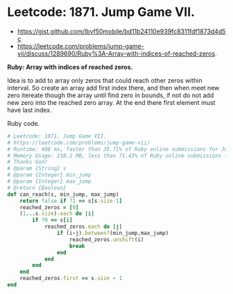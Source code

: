 # Leetcode: 1871. Jump Game VII.

- https://gist.github.com/lbvf50mobile/bd11b24110e939fc8311fdf1873d4d5c
- https://leetcode.com/problems/jump-game-vii/discuss/1289690/Ruby%3A-Array-with-indices-of-reached-zeros.


**Ruby: Array with indices of reached zeros.**

Idea is to add to array only zeros that could reach other zeros within interval. So create an array add first index there, and then when meet new zero itereate though the array until find zero in bounds, if not do not add new zero into the reached zero array. At the end there first element must have last index.

Ruby code.
```Ruby
# Leetcode: 1871. Jump Game VII.
# https://leetcode.com/problems/jump-game-vii/
# Runtime: 408 ms, faster than 35.71% of Ruby online submissions for Jump Game VII.
# Memory Usage: 218.2 MB, less than 71.43% of Ruby online submissions for Jump Game VII.
# Thanks God!
# @param {String} s
# @param {Integer} min_jump
# @param {Integer} max_jump
# @return {Boolean}
def can_reach(s, min_jump, max_jump)
    return false if ?1 == s[s.size-1]
    reached_zeros = [0]
    (1...s.size).each do |i|
        if ?0 == s[i]
            reached_zeros.each do |j|
                if (i-j).between?(min_jump,max_jump)
                    reached_zeros.unshift(i)
                    break
                end
            end
        end
    end
    reached_zeros.first == s.size - 1
end
```

